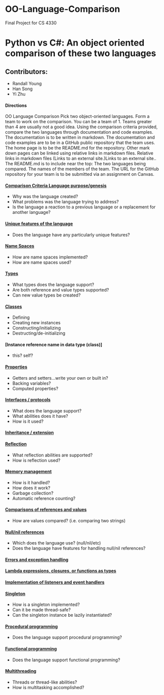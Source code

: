 # OO-Language-Comparison
Final Project for CS 4330

# Python vs C#: An object oriented comparison of these two languages
## Contributors:
* Randall Young
* Han Song
* Yi Zhu
#### Directions
OO Language Comparison Pick two object-oriented languages. Form a team to work on the comparison. You can be a team of 1. 
Teams greater than 4 are usually not a good idea.
Using the comparison criteria provided, compare the two languages through documentation and code examples. The documentation is to be written in markdown. The documentation and code examples are to be in a GitHub public repository that the team uses. The home page is to be the README.md for the repository. 
Other mark down pages can be linked using relative links in markdown files. 
Relative links in markdown files (Links to an external site.)Links to an external site.. 
The README.md is to include near the top: The two languages being compared. The names of the members of the team. 
The URL for the GitHub repository for your team is to be submitted via an assignment on Canvas. 
#### [Comparison Criteria Language purpose/genesis](LangGenesis.md)
* Why was the language created? 
* What problems was the language trying to address? 
* Is the language a reaction to a previous language or a replacement for another language? 
#### [Unique features of the language](Features.md)
* Does the language have any particularly unique features? 
#### [Name Spaces](NameSpaces.md)
* How are name spaces implemented? 
* How are name spaces used? 
#### [Types](Types.md)
* What types does the language support? 
* Are both reference and value types supported? 
* Can new value types be created? 
#### [Classes](Classes.md)
* Defining 
* Creating new instances 
* Constructing/initializing 
* Destructing/de-initializing 
#### [Instance reference name in data type (class)]
* this? self? 
#### [Properties](Properties.md)
* Getters and setters…write your own or built in? 
* Backing variables? 
* Computed properties? 
#### [Interfaces / protocols](Interfaces.md)
* What does the language support? 
* What abilities does it have? 
* How is it used? 
#### [Inheritance / extension](Inheritance.md)
#### [Reflection](Reflection.md)
* What reflection abilities are supported? 
* How is reflection used? 
#### [Memory management](MemHandle.md)
* How is it handled? 
* How does it work? 
* Garbage collection? 
* Automatic reference counting? 
#### [Comparisons of references and values](ValueCompare.md)
* How are values compared? (i.e. comparing two strings) 
#### [Null/nil references](NullRef.md)
* Which does the language use? (null/nil/etc) 
* Does the language have features for handling null/nil references? 
#### [Errors and exception handling](ExctionHandling.md) 
#### [Lambda expressions, closures, or functions as types](Lambdas.md)
#### [Implementation of listeners and event handlers](ListEH.md)
#### [Singleton](Singleton.md)
* How is a singleton implemented? 
* Can it be made thread-safe? 
* Can the singleton instance be lazily instantiated?
#### [Procedural programming](ProceduralProgramming.md)
* Does the language support procedural programming? 
#### [Functional programming](FunctionalProgramming.md)
* Does the language support functional programming? 
#### [Multithreading](MultiThreading.md)
* Threads or thread-like abilities?
* How is multitasking accomplished?
